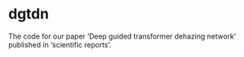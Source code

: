 # dgtdn

The code for our paper ‘Deep guided transformer dehazing network’ published in ‘scientific reports’.

